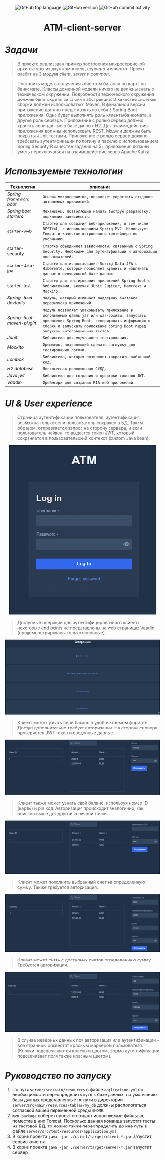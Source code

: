 <p align="center">
<img alt="GitHub top language" src="https://img.shields.io/github/languages/top/Galads/ATM-client-server?color=green&logo=java">
<img alt="GitHub version" src="https://img.shields.io/badge/version-1.8-yellowgreen">
<img alt="GitHub commit activity" src="https://img.shields.io/github/commit-activity/m/Galads/ATM-client-server?color=yellow&logo=github">
</p>
<h1 style="text-align: center;">ATM-client-server</h1>

# _Задачи_

> В проекте реализован пример построения микросервисной архитектуры из двух компонент,
_cервера_ и _клиента_. Проект разбит на 3 модуля _client_, _server_ и _common_.

> Построить модель получения клиентом баланса по карте на банкомате. Классы доменной модели ничего не должны знать о техническом окружении. Подробности технического окружения должны быть скрыты за слоями абстракции. В качестве системы сборки должен использоваться Maven. В финальной версии приложение должно представлять из себя 2 Spring Boot приложения. Одно будет выполнять роль клиента\банкомата, а другое роль сервера. Приложение с ролью сервер должно хранить свои данные в базе данных H2. Для взаимодействия приложения должны использовать REST. Модули должны быть покрыты JUnit тестами. Приложение с ролью сервер должно требовать аутентификации по логину и паролю с использованием Spring Security В качестве задания на 5+ приложения должны уметь переключаться на взаимодействие через Apache Kafka.

# _Используемые технологии_

| Технология                 | описание                                                                                                                                                                                                                      |
|----------------------------|-------------------------------------------------------------------------------------------------------------------------------------------------------------------------------------------------------------------------------|
| *Spring framework boot*    | `Основа микросервисов, позволяет упростить создание автономных приложений.`                                                                                                                                                   |
| *Spring boot starters*     | `Механизмы, позволяющие начать быструю разработку, подключив зависимость.`                                                                                                                                                    |         
| starter-web                | `Стартер для создания веб-приложений, в том числе RESTful, с использованием Spring MVC. Использует Tomcat в качестве встроенного контейнера по умолчанию.`                                                                    |         
| starter-security           | `Стартер объединяет зависимости, связанные с Spring Security. Необходим для аутентификации и авторизации пользователей.`                                                                                                      |         
| starter-data-jpa           | `Стартер для использования Spring Data JPA с Hibernate, который позволяет хранить и извлекать данные в реляционной базе данных.`                                                                                              |         
| starter-test               | `Стартер для тестирования приложений Spring Boot с библиотеками, включая JUnit Jupiter, Hamcrest и Mockito.`                                                                                                                  |         
| *Spring-boot-devtools*     | `Модуль, который включает поддержку быстрого перезапуска приложений.`                                                                                                                                                         |         
| *Spring-boot-maven-plugin* | `Модуль позволяет упаковывать приложение в исполняемые файлы jar или war-архивы, запускать приложения Spring Boot, генерировать информацию о сборке и запускать приложение Spring Boot перед запуском интеграционных тестов.` |
| *Junit*                    | `Библиотека для модульного тестирования.`                                                                                                                                                                                     |         
| *Mockito*                  | `Фремворк, позволяющий сделать заглушку для тестирования логики.`                                                                                                                                                             |         
| *Lombok*                   | `Библиотека, которая позволяет сократить шаблонный код.`                                                                                                                                                                      |         
| *H2 database*              | `Легковесная реляционная СУБД.`                                                                                                                                                                                               |         
| *Java jwt*                 | `Библиотека для создания и проверки токенов JWT.`                                                                                                                                                                             |         
| *Vaadin*                   | `Фреймворк для создания RIA-веб-приложений.`                                                                                                                                                                                  |         

# _UI & User experience_
>Страница аутентификации пользователя, аутентификация возможна только если пользователь сохранен в БД. Таким образом,
отправляется запрос на сторону сервера, и если пользователь найден, то выдается токен JWT, который сохраняется в
пользовательский контекст (custom Java bean).
<div style="text-align:center"><img src ="GitSources/loginPage.png" /></div>

>Доступные операции для аутентифицированного клиента, некоторые end points не представлены на web страницах Vaadin.
(продемонстрированы только основные).
<div style="text-align:center"><img src ="GitSources/operationPage.png" /></div>

>Клиент может узнать свой баланс в удобочитаемом формате. Доступ дополнительно требует авторизации.
На стороне сервера проверяется JWT токен и введенные данные.
<div style="text-align:center"><img src ="GitSources/getBalancePage.png" /></div>

>Клиент также может узнать свой баланс, используя номер ID (карты) и pin код. Авторизация происходит аналогично,
как описано выше для другой конечной точки.
<div style="text-align:center"><img src ="GitSources/getBalanceByPinPage.png" /></div>

>Клиент может пополнить выбранный счет на определенную сумму. Также требуется авторизация.
<div style="text-align:center"><img src ="GitSources/depositPage.png" /></div>

>Клиент может снять с доступных счетов определенную сумму. Требуется авторизация.
<div style="text-align:center"><img src ="GitSources/withdrawPage.png" /></div>

>В случае неверных данных при авторизации или аутентификации - все страницы оповестят красным маркером пользователя. 
(Кнопки подсвечиваются красным цветом, форма аутентификации подсвечивает поля также красным цветом).

# _Руководство по запуску_
1. По пути `server/src/main/resources` в файле `application.yml` по необходимости переопределить путь к базе данных,
по умолчанию базы данных представленные по пути в директории `server/src/main/resources/tables/my_db` должны распологаться
согласной вашей переменной среды `$HOME`.
2. `mvn package` соберет проект и создаст исполняемые файлы jar, поместив в них Tomcat. 
Посколько данная команда запустит тесты на тестовой БД, то можно также переопределить до нее путь в файле
`server/src/test/resources/application.yml` 
3. В корне проекта `java -jar ./client/target/client-*.jar` запустит сервис клиента.
4. В корне проекта `java -jar ./server/target/server-*.jar` запустит сервер.